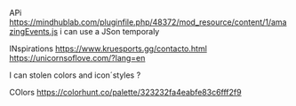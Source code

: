 APi
https://mindhublab.com/pluginfile.php/48372/mod_resource/content/1/amazingEvents.js
i can use a JSon temporaly

INspirations
https://www.kruesports.gg/contacto.html
https://unicornsoflove.com/?lang=en

I can stolen colors and icon´styles ?

COlors
https://colorhunt.co/palette/323232fa4eabfe83c6fff2f9